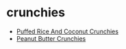 # crunchies

 * [Puffed Rice And Coconut Crunchies](../../index/p/puffed-rice-and-coconut-crunchies.json)
 * [Peanut Butter Crunchies](../../index/p/peanut-butter-crunchies.json)
